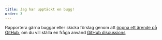 ```yaml
---
title: Jag har upptäckt en bugg!
order: 3
---
```


Rapportera gärna buggar eller skicka förslag genom att [öppna ett ärende på GitHub](https://github.com/rpsychologist/rpsychologist-com/issues), om du vill ställa en fråga använd [GitHub discussions](https://github.com/rpsychologist/rpsychologist-com/discussions)